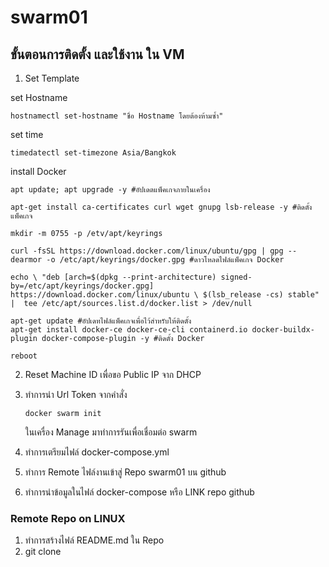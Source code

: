 # swarm01
## ขั้นตอนการติดตั้ง และใช้งาน ใน VM
 1. Set Template 

   set Hostname
    
    hostnamectl set-hostname "ชื่อ Hostname โดยต้องห้ามซ้ำ"

   set time

    timedatectl set-timezone Asia/Bangkok

   install Docker

    apt update; apt upgrade -y #อัปเดตแพ็คเกจภายในเครื่อง

    apt-get install ca-certificates curl wget gnupg lsb-release -y #ติดตั้งแพ็คเกจ

    mkdir -m 0755 -p /etv/apt/keyrings

    curl -fsSL https://download.docker.com/linux/ubuntu/gpg | gpg --dearmor -o /etc/apt/keyrings/docker.gpg #ดาวโหลดไฟล์แพ็คเกจ Docker

    echo \ "deb [arch=$(dpkg --print-architecture) signed-by=/etc/apt/keyrings/docker.gpg] https://download.docker.com/linux/ubuntu \ $(lsb_release -cs) stable" |  tee /etc/apt/sources.list.d/docker.list > /dev/null

    apt-get update #อัปเดทไฟล์แพ็คเกจเพื่อไว้สำหรับให้ติดตั้ง
    apt-get install docker-ce docker-ce-cli containerd.io docker-buildx-plugin docker-compose-plugin -y #ติดตั้ง Docker

    reboot
      
 2. Reset Machine ID เพื่อขอ Public IP จาก DHCP
 3. ทำการนำ Url Token จากคำสั่ง 
 
        docker swarm init 
        
    ในเครื่อง Manage มาทำการรันเพื่อเชื่อมต่อ swarm

 4. ทำการเตรียมไฟล์ docker-compose.yml
 5. ทำการ Remote ไฟล์งานเข้าสู่ Repo swarm01 บน github
 5. ทำการนำข้อมูลในไฟล์ docker-compose หรือ LINK repo github

### Remote Repo on LINUX
 1. ทำการสร้างไฟล์ README.md ใน Repo 
 2. git clone <URL GIT Repo>